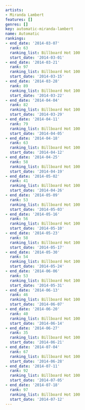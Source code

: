 ```yaml
---
artists:
- Miranda Lambert
features: []
genres: []
key: automatic-miranda-lambert
name: Automatic
rankings:
- end_date: '2014-03-07'
  rank: 63
  ranking_list: Billboard Hot 100
  start_date: '2014-03-01'
- end_date: '2014-03-21'
  rank: 97
  ranking_list: Billboard Hot 100
  start_date: '2014-03-15'
- end_date: '2014-03-28'
  rank: 89
  ranking_list: Billboard Hot 100
  start_date: '2014-03-22'
- end_date: '2014-04-04'
  rank: 82
  ranking_list: Billboard Hot 100
  start_date: '2014-03-29'
- end_date: '2014-04-11'
  rank: 79
  ranking_list: Billboard Hot 100
  start_date: '2014-04-05'
- end_date: '2014-04-18'
  rank: 63
  ranking_list: Billboard Hot 100
  start_date: '2014-04-12'
- end_date: '2014-04-25'
  rank: 58
  ranking_list: Billboard Hot 100
  start_date: '2014-04-19'
- end_date: '2014-05-02'
  rank: 41
  ranking_list: Billboard Hot 100
  start_date: '2014-04-26'
- end_date: '2014-05-09'
  rank: 53
  ranking_list: Billboard Hot 100
  start_date: '2014-05-03'
- end_date: '2014-05-16'
  rank: 56
  ranking_list: Billboard Hot 100
  start_date: '2014-05-10'
- end_date: '2014-05-23'
  rank: 58
  ranking_list: Billboard Hot 100
  start_date: '2014-05-17'
- end_date: '2014-05-30'
  rank: 54
  ranking_list: Billboard Hot 100
  start_date: '2014-05-24'
- end_date: '2014-06-06'
  rank: 53
  ranking_list: Billboard Hot 100
  start_date: '2014-05-31'
- end_date: '2014-06-13'
  rank: 46
  ranking_list: Billboard Hot 100
  start_date: '2014-06-07'
- end_date: '2014-06-20'
  rank: 40
  ranking_list: Billboard Hot 100
  start_date: '2014-06-14'
- end_date: '2014-06-27'
  rank: 35
  ranking_list: Billboard Hot 100
  start_date: '2014-06-21'
- end_date: '2014-07-04'
  rank: 67
  ranking_list: Billboard Hot 100
  start_date: '2014-06-28'
- end_date: '2014-07-11'
  rank: 92
  ranking_list: Billboard Hot 100
  start_date: '2014-07-05'
- end_date: '2014-07-18'
  rank: 97
  ranking_list: Billboard Hot 100
  start_date: '2014-07-12'
---
```


